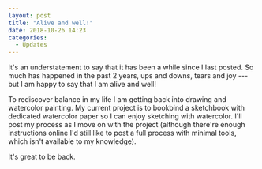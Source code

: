 ```yaml
---
layout: post
title: "Alive and well!"
date: 2018-10-26 14:23
categories:
  - Updates
---
```


It's an understatement to say that it has been a while since I last posted.
So much has happened in the past 2 years, ups and downs, tears and joy ---
but I am happy to say that I am alive and well!

To rediscover balance in my life I am getting back into drawing and watercolor painting.
My current project is to bookbind a sketchbook with dedicated watercolor paper so I can
enjoy sketching with watercolor. I'll post my process as I move on with the project
(although there're enough instructions online I'd still like to post a full process with minimal tools,
which isn't available to my knowledge).

It's great to be back.
